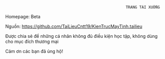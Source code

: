                                                          TRANG TẢI XUỐNG
   
  Homepage: Beta
  
  Nguồn: https://github.com/TaiLieuCntt19/KienTrucMayTinh.tailieu
  
  Được chia sẻ để những cá nhân không đủ điều kiện học tập, không dùng cho mục đích thương mại
  
  Cảm ơn các bạn đã ủng hộ!
